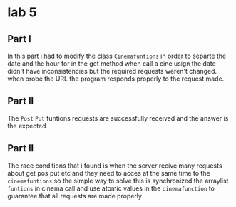# lab 5
## Part 	l
In this part i had to modify  the class `Cinemafuntions` in order to separte the date and the hour for in the get method when call a cine usign the date didn't have inconsistencies but the required requests weren't changed.
when probe the URL the program responds properly to the request made.
## Part 	ll
The `Post` `Put` funtions requests are successfully received and the answer is the expected

 ## Part 	ll
 The race conditions that i found is when the server recive many requests about get pos put etc and they need to acces at the same time  to the `cinemafuntions` so the simple way to solve this is synchronized the arraylist `funtions` in cinema call  and use atomic values in the `cinemafunction`  to guarantee that all requests are made properly

